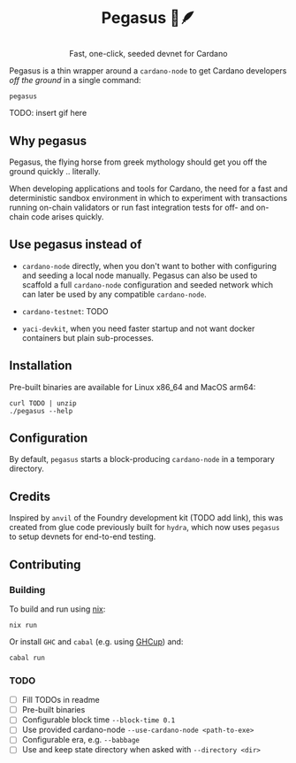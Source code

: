 # <p align="center">Pegasus 🐴🪶</p>

<div align="center">
  <p>Fast, one-click, seeded devnet for Cardano</p>
</div>

Pegasus is a thin wrapper around a `cardano-node` to get Cardano developers _off the ground_ in a single command:

``` shell
pegasus
```

TODO: insert gif here

## Why pegasus

Pegasus, the flying horse from greek mythology should get you off the ground quickly .. literally.

When developing applications and tools for Cardano, the need for a fast and deterministic sandbox environment in which to experiment with transactions running on-chain validators or run fast integration tests for off- and on-chain code arises quickly.

## Use pegasus instead of

- `cardano-node` directly, when you don't want to bother with configuring and seeding a local node manually. Pegasus can also be used to scaffold a full `cardano-node` configuration and seeded network which can later be used by any compatible `cardano-node`.

- `cardano-testnet`: TODO

- `yaci-devkit`, when you need faster startup and not want docker containers but plain sub-processes.

## Installation

Pre-built binaries are available for Linux x86_64 and MacOS arm64:

``` shell
curl TODO | unzip 
./pegasus --help
```

## Configuration

By default, `pegasus` starts a block-producing `cardano-node` in a temporary directory.

## Credits

Inspired by `anvil` of the Foundry development kit (TODO add link), this was created from glue code previously built for `hydra`, which now uses `pegasus` to setup devnets for end-to-end testing.

## Contributing

### Building

To build and run using [nix](https://nixos.org/):

``` shell
nix run
```

Or install `GHC` and `cabal` (e.g. using [GHCup](https://www.haskell.org/ghcup/)) and:

```sh
cabal run
```

### TODO
- [ ] Fill TODOs in readme
- [ ] Pre-built binaries
- [ ] Configurable block time `--block-time 0.1`
- [ ] Use provided cardano-node `--use-cardano-node <path-to-exe>`
- [ ] Configurable era, e.g. `--babbage`
- [ ] Use and keep state directory when asked with `--directory <dir>`
